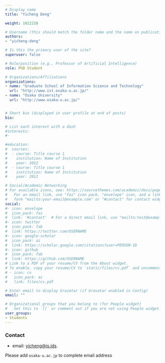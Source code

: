 ```yaml
---
# Display name
title: "Yicheng Deng"

weight: 1022210

# Username (this should match the folder name and the name on publications)
authors:
- "yicheng-deng"

# Is this the primary user of the site?
superuser: false

# Role/position (e.g., Professor of Artificial Intelligence)
role: PhD Student

# Organizations/Affiliations
organizations:
- name: "Graduate School of Information Science and Technology"
  url: "http://www.ist.osaka-u.ac.jp/"
- name: "Osaka University"
  url: "http://www.osaka-u.ac.jp/"


# Short bio (displayed in user profile at end of posts)
bio: 

# List each interest with a dash
#interests:
#- 

#education:
#  courses:
#  - course: Title course 1
#    institution: Name of Institution
#    year: 2012
#  - course: Title course 1
#    institution: Name of Institution
#    year: 2012

# Social/Academic Networking
# For available icons, see: https://sourcethemes.com/academic/docs/page-builder/#icons
#   For an email link, use "fas" icon pack, "envelope" icon, and a link in the
#   form "mailto:your-email@example.com" or "#contact" for contact widget.
social:
#- icon: envelope
#  icon_pack: fas
#  link: '#contact'  # For a direct email link, use "mailto:test@example.org".
#- icon: twitter
#  icon_pack: fab
#  link: https://twitter.com/USERNAME
#- icon: google-scholar
#  icon_pack: ai
#  link: https://scholar.google.com/citations?user=PERSON-ID
#- icon: github
#  icon_pack: fab
#  link: https://github.com/USERNAME
# Link to a PDF of your resume/CV from the About widget.
# To enable, copy your resume/CV to `static/files/cv.pdf` and uncomment the lines below.
# - icon: cv
#   icon_pack: ai
#   link: files/cv.pdf

# Enter email to display Gravatar (if Gravatar enabled in Config)
email: ""

# Organizational groups that you belong to (for People widget)
#   Set this to `[]` or comment out if you are not using People widget.
user_groups:
- Students
---
```

### Contact
- email: yicheng@is.ids.


Please add `osaka-u.ac.jp` to complete email address
